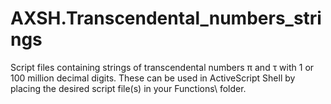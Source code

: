 # AXSH.Transcendental_numbers_strings
Script files containing strings of transcendental numbers π and τ with 1 or 100 million decimal digits.
These can be used in ActiveScript Shell by placing the desired script file(s) in your Functions\ folder.
